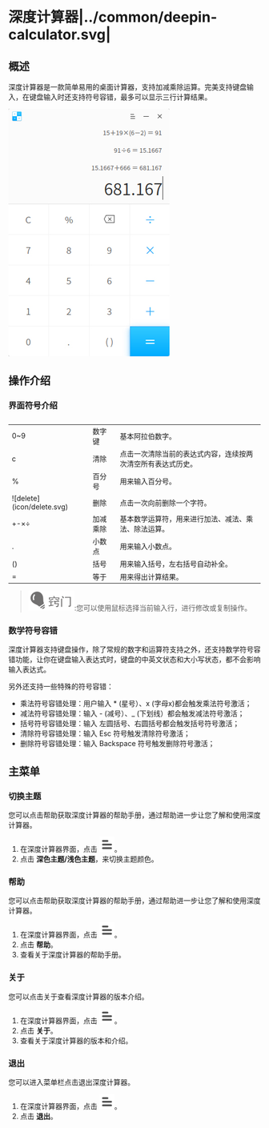 # 深度计算器|../common/deepin-calculator.svg|

## 概述

深度计算器是一款简单易用的桌面计算器，支持加减乘除运算。完美支持键盘输入，在键盘输入时还支持符号容错，最多可以显示三行计算结果。

![0|main](jpg/main.jpg)

## 操作介绍

### 界面符号介绍

<table class="block1">
    <caption></caption>
    <tbody>
        <tr>
            <td>0~9</td>
            <td>数字键</td>
            <td>基本阿拉伯数字。</td>
        </tr>
        <tr>
            <td>c</td>
            <td>清除</td>
            <td>点击一次清除当前的表达式内容，连续按两次清空所有表达式历史。</td>
        </tr>
    	<tr>
            <td>%</td>
            <td>百分号</td>
            <td>用来输入百分号。</td>
        </tr>
    	<tr>
            <td>![delete](icon/delete.svg)</td>
            <td>删除</td>
            <td>点击一次向前删除一个字符。</td>
        </tr>
    	<tr>
            <td>+-×÷</td>
            <td>加减乘除</td>
            <td>基本数学运算符，用来进行加法、减法、乘法、除法运算。</td>
        </tr>
        <tr>
            <td>.</td>
            <td>小数点</td>
            <td>用来输入小数点。</td>
        </tr>
        <tr>
            <td>()</td>
            <td>括号</td>
            <td>用来输入括号，左右括号自动补全。</td>
        </tr>
        <tr>
            <td>=</td>
            <td>等于</td>
            <td>用来得出计算结果。</td>
        </tr>
    </tbody>
</table>

> ![tips](icon/tips.svg):您可以使用鼠标选择当前输入行，进行修改或复制操作。



### 数学符号容错

深度计算器支持键盘操作，除了常规的数字和运算符支持之外，还支持数学符号容错功能，让你在键盘输入表达式时，键盘的中英文状态和大小写状态，都不会影响输入表达式。

另外还支持一些特殊的符号容错：

- 乘法符号容错处理：用户输入 * (星号）、x (字母x)都会触发乘法符号激活；
- 减法符号容错处理：输入 - (减号）、_ (下划线）都会触发减法符号激活；
- 括号符号容错处理：输入 左圆括号、右圆括号都会触发括号符号激活；
- 清除符号容错处理：输入 Esc 符号触发清除符号激活；
- 删除符号容错处理：输入 Backspace 符号触发删除符号激活；





## 主菜单

### 切换主题

您可以点击帮助获取深度计算器的帮助手册，通过帮助进一步让您了解和使用深度计算器。

1. 在深度计算器界面，点击 ![icon_menu](icon/icon_menu.svg)。
2. 点击 **深色主题/浅色主题**，来切换主题颜色。

### 帮助

您可以点击帮助获取深度计算器的帮助手册，通过帮助进一步让您了解和使用深度计算器。

1. 在深度计算器界面，点击 ![icon_menu](icon/icon_menu.svg)。
2. 点击 **帮助**。
3. 查看关于深度计算器的帮助手册。


### 关于

您可以点击关于查看深度计算器的版本介绍。

1. 在深度计算器界面，点击 ![icon_menu](icon/icon_menu.svg)。
2. 点击 **关于**。
3. 查看关于深度计算器的版本和介绍。


### 退出

您可以进入菜单栏点击退出深度计算器。

1. 在深度计算器界面，点击 ![icon_menu](icon/icon_menu.svg)。
2. 点击 **退出**。

